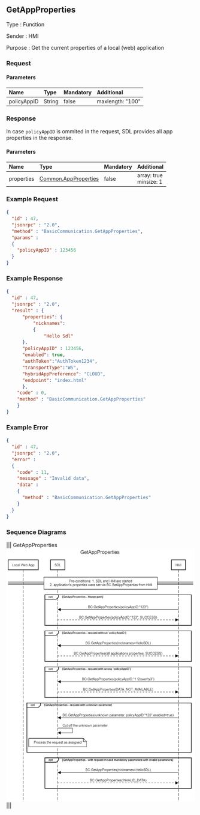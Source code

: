 ## GetAppProperties

Type
: Function

Sender
: HMI

Purpose
: Get the current properties of a local (web) application


### Request

#### Parameters
|Name|Type|Mandatory|Additional|
|:---|:---|:--------|:---------|
|policyAppID|String|false|maxlength: "100"|


### Response
In case `policyAppID` is ommited in the request, SDL provides all app properties in the response.

#### Parameters
|Name|Type|Mandatory|Additional|
|:---|:---|:--------|:---------|
|properties|[Common.AppProperties](../../common/structs/#appproperties)|false|array: true<br>minsize: 1|


### Example Request
```json
{
  "id" : 47,
  "jsonrpc" : "2.0",
  "method" : "BasicCommunication.GetAppProperties",
  "params" :
  {
    "policyAppID" : 123456
  }
}
```

### Example Response

```json
{
  "id" : 47,
  "jsonrpc" : "2.0",
  "result" : {
      "properties": {
          "nicknames":
          {
              "Hello Sdl"
      },
      "policyAppID" : 123456, 
      "enabled": true, 
      "authToken":"AuthToken1234", 
      "transportType":"WS", 
      "hybridAppPreference": "CLOUD", 
      "endpoint": "index.html"
      },
    "code" : 0,
    "method" : "BasicCommunication.GetAppProperties"
    }
}
```

### Example Error

```json
{
  "id" : 47,
  "jsonrpc" : "2.0",
  "error" :
  {
    "code" : 11,
    "message" : "Invalid data",
    "data" :
    {
      "method" : "BasicCommunication.GetAppProperties"
    }
  }
}
```

### Sequence Diagrams
|||
GetAppProperties
![GetAppProperties](./assets/GetAppProperties.png)
|||
